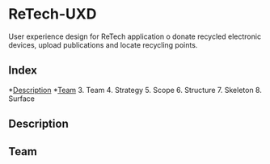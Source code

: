# ReTech-UXD

User experience design for ReTech application o donate recycled electronic devices, upload publications and locate recycling points.

## Index
*[Description](#Description)
*[Team](#Team)
3. Team
4. Strategy
5. Scope
6. Structure
7. Skeleton
8. Surface

## Description
## Team

